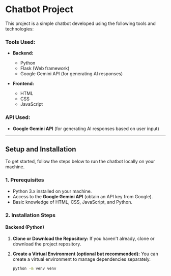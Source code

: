 # Chatbot Project

This project is a simple chatbot developed using the following tools and technologies:

### **Tools Used:**

- **Backend:**
  - Python
  - Flask (Web framework)
  - Google Gemini API (for generating AI responses)

- **Frontend:**
  - HTML
  - CSS
  - JavaScript

### **API Used:**
- **Google Gemini API** (for generating AI responses based on user input)

---

## **Setup and Installation**

To get started, follow the steps below to run the chatbot locally on your machine.

### **1. Prerequisites**
- Python 3.x installed on your machine.
- Access to the **Google Gemini API** (obtain an API key from Google).
- Basic knowledge of HTML, CSS, JavaScript, and Python.

### **2. Installation Steps**

#### **Backend (Python)**

1. **Clone or Download the Repository:**
   If you haven't already, clone or download the project repository.

2. **Create a Virtual Environment (optional but recommended):**
   You can create a virtual environment to manage dependencies separately.

   ```bash
   python -m venv venv
